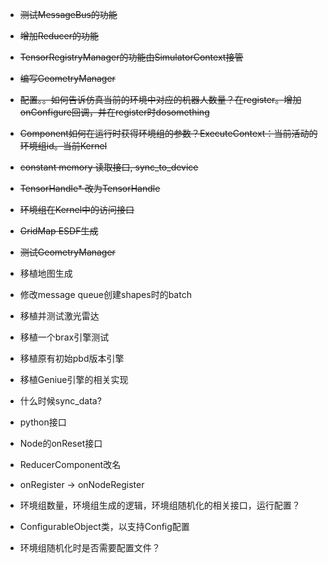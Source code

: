 - ~~测试MessageBus的功能~~
- ~~增加Reducer的功能~~
- ~~TensorRegistryManager的功能由SimulatorContext接管~~
- ~~编写GeometryManager~~
- ~~配置。。如何告诉仿真当前的环境中对应的机器人数量？在register。增加onConfigure回调，并在register时dosomething~~
- ~~Component如何在运行时获得环境组的参数？ExecuteContext：当前活动的环境组id。当前Kernel~~
- ~~constant memory 读取接口, sync_to_device~~
- ~~TensorHandle* 改为TensorHandle~~
- ~~环境组在Kernel中的访问接口~~
- ~~GridMap ESDF生成~~
- ~~测试GeometryManager~~
- 移植地图生成
- 修改message queue创建shapes时的batch
- 移植并测试激光雷达
- 移植一个brax引擎测试
- 移植原有初始pbd版本引擎
- 移植Geniue引擎的相关实现

- 什么时候sync_data?

- python接口
- Node的onReset接口

- ReducerComponent改名
- onRegister -> onNodeRegister

- 环境组数量，环境组生成的逻辑，环境组随机化的相关接口，运行配置？
- ConfigurableObject类，以支持Config配置
- 环境组随机化时是否需要配置文件？
